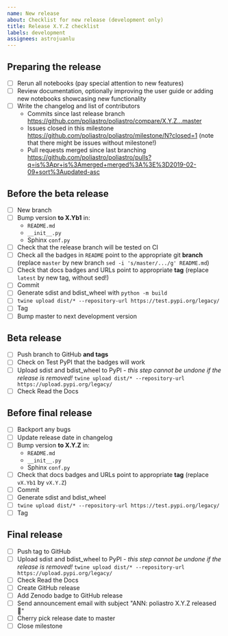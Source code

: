 ```yaml
---
name: New release
about: Checklist for new release (development only)
title: Release X.Y.Z checklist
labels: development
assignees: astrojuanlu
---
```


## Preparing the release

* [ ] Rerun all notebooks (pay special attention to new features)
* [ ] Review documentation, optionally improving the user guide or adding new notebooks showcasing new functionality
* [ ] Write the changelog and list of contributors
  - Commits since last release branch https://github.com/poliastro/poliastro/compare/X.Y.Z...master
  - Issues closed in this milestone https://github.com/poliastro/poliastro/milestone/N?closed=1 (note that there might be issues without milestone!)
  - Pull requests merged since last branching https://github.com/poliastro/poliastro/pulls?q=is%3Apr+is%3Amerged+merged%3A%3E%3D2019-02-09+sort%3Aupdated-asc

## Before the beta release

* [ ] New branch
* [ ] Bump version **to X.Yb1** in:
  - `README.md`
  - `__init__.py`
  - Sphinx `conf.py`
* [ ] Check that the release branch will be tested on CI
* [ ] Check all the badges in `README` point to the appropriate git **branch** (replace `master` by new branch `sed -i 's/master/.../g' README.md`)
* [ ] Check that docs badges and URLs point to appropriate **tag** (replace `latest` by new tag, without sed!)
* [ ] Commit
* [ ] Generate sdist and bdist_wheel with `python -m build`
* [ ] `twine upload dist/* --repository-url https://test.pypi.org/legacy/`
* [ ] Tag
* [ ] Bump master to next development version

## Beta release

* [ ] Push branch to GitHub **and tags**
* [ ] Check on Test PyPI that the badges will work
* [ ] Upload sdist and bdist_wheel to PyPI - *this step cannot be undone if the release is removed!* `twine upload dist/* --repository-url https://upload.pypi.org/legacy/`
* [ ] Check Read the Docs

## Before final release

* [ ] Backport any bugs
* [ ] Update release date in changelog
* [ ] Bump version **to X.Y.Z** in:
  - `README.md`
  - `__init__.py`
  - Sphinx `conf.py`
* [ ] Check that docs badges and URLs point to appropriate **tag** (replace `vX.Yb1` by `vX.Y.Z`)
* [ ] Commit
* [ ] Generate sdist and bdist_wheel
* [ ] `twine upload dist/* --repository-url https://test.pypi.org/legacy/`
* [ ] Tag

## Final release

* [ ] Push tag to GitHub
* [ ] Upload sdist and bdist_wheel to PyPI - *this step cannot be undone if the release is removed!* `twine upload dist/* --repository-url https://upload.pypi.org/legacy/`
* [ ] Check Read the Docs
* [ ] Create GitHub release
* [ ] Add Zenodo badge to GitHub release
* [ ] Send announcement email with subject "ANN: poliastro X.Y.Z released 🚀"
* [ ] Cherry pick release date to master
* [ ] Close milestone
